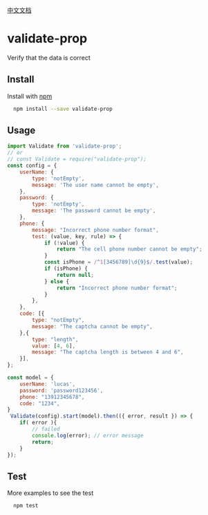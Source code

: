 
[中文文档](https://github.com/huweicool/validate-prop/blob/master/README-Chinese.md)

# validate-prop

Verify that the data is correct


## Install

Install with [npm](https://www.npmjs.com/package/validate-prop)

```sh
  npm install --save validate-prop
```


## Usage

```js
import Validate from 'validate-prop';
// or
// const Validate = require("validate-prop");
const config = {
    userName: {
        type: 'notEmpty',
        message: 'The user name cannot be empty',
    },
    password: {
        type: 'notEmpty',
        message: 'The password cannot be empty',
    },
    phone: {
        message: "Incorrect phone number format",
        test: (value, key, rule) => {
            if (!value) {
                return "The cell phone number cannot be empty";
            }
            const isPhone = /^1[3456789]\d{9}$/.test(value);
            if (isPhone) {
                return null;
            } else {
                return "Incorrect phone number format";
            }
        },
    },
    code: [{
        type: "notEmpty",
        message: "The captcha cannot be empty",
    },{
        type: "length",
        value: [4, 6],
        message: "The captcha length is between 4 and 6",
    }],
};

const model = {
    userName: 'lucas',
    password: 'password123456',
    phone: "13912345678",
    code: "1234",
}
 Validate(config).start(model).then(({ error, result }) => {
    if( error ){
        // failed
        console.log(error); // error message
        return;
    }
});
```

## Test
More examples to see the test
```sh
  npm test
```